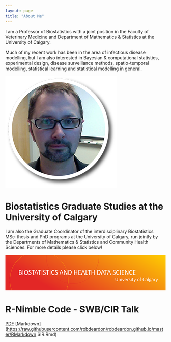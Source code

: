 ```yaml
---
layout: page
title: "About Me"
---
```


I am a Professor of Biostatistics with a joint position in the Faculty of Veterinary Medicine and Department of Mathematics & Statistics at the University of Calgary. 

Much of my recent work has been in the area of infectious disease modelling, but I am also interested in Bayesian & computational statistics, experimental design, disease surveillance methods, spatio-temporal modelling, statistical learning and statistical modelling in general. 


![HeadShot](https://raw.githubusercontent.com/robdeardon/robdeardon.github.io/master/RobHeadshot.png)


# Biostatistics Graduate Studies at the University of Calgary

I am also the Graduate Coordinator of the interdisciplinary Biostatistics MSc-thesis and PhD programs at the University of Calgary, run jointly by the Departments of Mathematics & Statistics and Community Health Sciences. For more details please click below!


[![Foo](https://raw.githubusercontent.com/robdeardon/robdeardon.github.io/master/header3.png)](https://obrieniph.ucalgary.ca/groups/university-calgary-biostatistics-centre)



# R-Nimble Code - SWB/CIR Talk


[PDF](https://raw.githubusercontent.com/robdeardon/robdeardon.github.io/master/RMarkdown-SIR.pdf)      [Markdown](https://raw.githubusercontent.com/robdeardon/robdeardon.github.io/master/RMarkdown SIR.Rmd)
